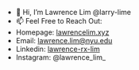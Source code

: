- 👋 Hi, I’m Lawrence Lim @larry-lime
- 📫 Feel Free to Reach Out:
- Homepage: [lawrencelim.xyz](https://lawrencelim.xyz/)
- Email: lawrence.lim@nyu.edu
- Linkedin: [lawrence-rx-lim](https://www.linkedin.com/in/lawrence-rx-lim/)
- Instagram: @lawrence_lim_

<!---
larry-lime/larry-lime is a ✨ special ✨ repository because its `README.md` (this file) appears on your GitHub profile.
You can click the Preview link to take a look at your changes.
--->
